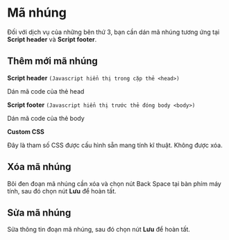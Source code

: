 
# Mã nhúng

Đối với dịch vụ của những bên thứ 3, bạn cần dán mã nhúng tương ứng tại **Script header** và **Script footer**.

## Thêm mới mã nhúng

**Script header** `(Javascript hiển thị trong cặp thẻ <head>)`

Dán mã code của thẻ head

**Script footer** `(Javascript hiển thị trước thẻ đóng body <body>)`

Dán mã code của thẻ body

**Custom CSS**

Đây là tham số CSS được cấu hình sẵn mang tính kĩ thuật. Không được xóa.
  
## Xóa mã nhúng
Bôi đen đoạn mã nhúng cần xóa và chọn nút Back Space tại bàn phím máy tính, sau đó chọn nút **Lưu** để hoàn tất.

## Sửa mã nhúng
Sửa thông tin đoạn mã nhúng, sau đó chọn nút **Lưu** để hoàn tất.
